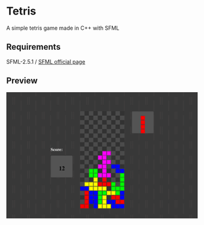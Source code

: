# Tetris
A simple tetris game made in C++ with SFML

## Requirements
SFML-2.5.1 / [SFML official page](https://www.sfml-dev.org/index.php)

## Preview
![game_img](https://github.com/moSa963/Tetris/blob/master/preview.png)
